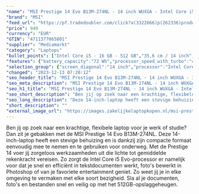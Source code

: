 ```yaml
---
"name": "MSI Prestige 14 Evo B13M-274NL - 14 inch WUXGA - Intel Core i5 - 16 GB - 512 GB"
"brand": "MSI"
"feed_url": "https://pf.tradedoubler.com/click?a(3322666)p(262336)product(50617-1769374)ttid(3)url(https%3A%2F%2Fwww.mediamarkt.nl%2Fnl%2Fproduct%2F_msi-prestige-14-evo-b13m-274nl-14-inch-wuxga-intel-core-i5-16-gb-512-gb-1769374.html%3Futm_source%3Dtradedoubler%26utm_medium%3Daff-comparison%26utm_term%3D1769374)"
"price": 949
"currency": "EUR"
"GTIN": "4711377065801"
"supplier": "Mediamarkt"
"category": "Laptops"
"bullet_points": ["Intel Core i5 - 16 GB - 512 GB","35,6 cm / 14 inch","WUXGA - 35,6 cm / 14 inch","SSD , 512 GB , M.2 via PCIe","2x Type-C (USB / DP / Thunderbolt™ 4) with PD charging, 1x Type-A USB3.2 Gen2, 1x Micro SD Card Reader, 1x HDMI™ 2.1 (4K @ 60Hz), 1x Mic-in/Headphone-out Combo Jack","Lithium polymer","31.4 cm x 1.8 cm x 22.8 cm /"]
"features": {"battery_capacity":"72 Wh","processor_speed_with_turbo":"4.7 GHz","additional_update_information":"Voor zover op de afbeeldingen apps worden getoond, geldt dat MediaMarkt niet kan garanderen dat de apps tijdens de volledige levensduur van het product goed zullen blijven functioneren. Dit hangt af van het beleid van de fabrikant.","image_ratio":"16:10","min_duration_supported_software_updates":"2 jaar","bluetooth":"Ja","hard_disk_1":"SSD , 512 GB , M.2 via PCIe","manufacturer_guarantee":"2 jaar","panel_type":"IPS (In-Plane Switching)","touchscreen":"Nee","screen_diagonal_inches":"14 inch","product_height":"1,8 cm","product_manufacturer":"MSI","integrated_mike":"Ja","speakers":"Ja","convertibility":"Vast scherm","manufacturer_part_number":"14EVOB13M274NL","model_year":"2023","shipping_costs":"0.00","screen_type":"Mat scherm","memory_size":"16 GB","screen_diagonal_cm_inch":"35,6 cm / 14 inch","processor_brand":"Intel®","ram_configuration":"1x 16 GB","delivery_time":"1","bluetooth_version":"5.3","configuration":"Intel Core i5 - 16 GB - 512 GB","number_of_processor_cores":"12","brightness":"300 cd/m²","weight":"1,49 kg","memory_speeds":"4800 MHz","dimensions_weight":"31.4 cm x 1.8 cm x 22.8 cm /","color":"Grijs","battery_type":"Lithium polymer","product_type":"Laptop","capacity_of_1_hard_disk":"512 GB","height":"1,8 cm","type_of_1_hard_disk":"SSD","short_description":"PRESTIGE 14EVO B13M-274NL","product_depth":"22,8 cm","processor_clock_rate":"2.6 GHz","ram_type":"DDR5","product_introduction_date":"2023-07-01","depth":"22,8 cm","front_camera":"Ja","processor":"Intel Core i5-13500H","screen_diagonal_cm":"35,6 cm","integrated_webcam":"Ja","processor_model":"Core™ i5","product_width":"31,4 cm","update_policy":"Onbekend","total_storage_space_in_gb":"512 GB","wlan":"Ja","previous_price":"","warranty_note":"Geen aanvullende garantie-informatie","image_quality":"WUXGA","keyboard_type":"QWERTY","card_reader":"Ja","connections":"2x Type-C (USB / DP / Thunderbolt™ 4) with PD charging, 1x Type-A USB3.2 Gen2, 1x Micro SD Card Reader, 1x HDMI™ 2.1 (4K @ 60Hz), 1x Mic-in/Headphone-out Combo Jack","wlan_standards":"WiFi 6E (802.11AX)","special_features":"Nee","scope_of_delivery":"Laptop, AC-adapter (100 W), handleiding","manufacturer_supported_software_updates":"Ja","resolution":"1920 x 1200","total_storage_space":"512 GB","graphics":"WUXGA"}
"selection_group": {"screen_diagonal":"14 inch","processor":"Intel Core i5","changed_price_past_3_days":false,"product_family":"Prestige"}
"changed": "2023-12-13 07:20:12"
"seo_header_title": "MSI Prestige 14 Evo B13M-274NL - 14 inch WUXGA - Intel Core i5 - 16 GB - 512 GB"
"seo_meta_description": "MSI Prestige 14 Evo B13M-274NL - 14 inch WUXGA - Intel Core i5 - 16 GB - 512 GB"
"seo_h1_title": "MSI Prestige 14 Evo B13M-274NL - 14 inch WUXGA - Intel Core i5 - 16 GB - 512 GB"
"seo_short_description": "Ben jij op zoek naar een krachtige, flexibele laptop voor je werk of studie? Dan zit je gebakken met de MSI Prestige 14 Evo B13M-274NL."
"seo_long_description": "Deze 14-inch-laptop heeft een stevige behuizing en is dankzij zijn compacte formaat eenvoudig mee te nemen en te gebruiken voor onderweg. Met de Prestige 14 voer jij zorgeloos werkzaamheden uit die lichte tot gemiddelde rekenkracht vereisen. Zo zorgt de Intel Core i5 Evo-processor er namelijk voor dat je snel en efficiënt in tekstdocumenten werkt, foto's bewerkt in Photoshop of van je favoriete entertainment geniet. Zo weet jij je in elke omgeving te vermaken met elke soort bezigheid. Sla al je documenten, foto's en bestanden snel en veilig op met het 512GB-opslaggeheugen."
"short_description": ""
"external_image_url": "https://images.zakelijkelaptopkopen.nl/msi-prestige-14-evo-b13m-274nl-14-inch-wuxga-intel-core-i5-16-gb-512-gb-1769374.webp"
---
```


Ben jij op zoek naar een krachtige, flexibele laptop voor je werk of studie? Dan zit je gebakken met de MSI Prestige 14 Evo B13M-274NL. Deze 14-inch-laptop heeft een stevige behuizing en is dankzij zijn compacte formaat eenvoudig mee te nemen en te gebruiken voor onderweg. Met de Prestige 14 voer jij zorgeloos werkzaamheden uit die lichte tot gemiddelde rekenkracht vereisen. Zo zorgt de Intel Core i5 Evo-processor er namelijk voor dat je snel en efficiënt in tekstdocumenten werkt, foto's bewerkt in Photoshop of van je favoriete entertainment geniet. Zo weet jij je in elke omgeving te vermaken met elke soort bezigheid. Sla al je documenten, foto's en bestanden snel en veilig op met het 512GB-opslaggeheugen.